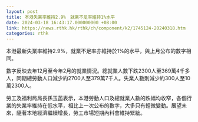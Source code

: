 ```yaml
---
layout: post
title: 本港失業率維持2.9%　就業不足率維持1%水平
date: 2024-03-18 16:43:17.000000000 +08:00
link: https://news.rthk.hk/rthk/ch/component/k2/1745124-20240318.htm
categories: rthk
---
```


本港最新失業率維持2.9%，就業不足率亦維持於1%的水平，與上月公布的數字相同。

數字反映去年12月至今年2月的就業情況。總就業人數下跌2300人至369萬4千多人，同期總勞動人口減少約2700人至379萬7千人。失業人數則減少約300人至10萬2300人。

勞工及福利局局長孫玉菡表示，本港勞動人口及總就業人數的跌幅均收窄，各個行業的失業率維持在低水平，相比上一次公布的數字，大多只有輕微變動。展望未來，隨著本地經濟繼續增長，勞工市場短期內料會維持緊絀。
